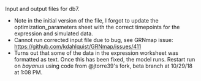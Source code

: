 Input and output files for db7.
* Note in the initial version of the file, I forgot to update the optimization_parameters sheet with the correct timepoints for the expression and simulated data.
* Cannot run corrected input file due to bug, see GRNmap issue: https://github.com/kdahlquist/GRNmap/issues/411
* Turns out that some of the data in the expression worksheet was formatted as text.  Once this has been fixed, the model runs.  Restart run on _bayanus_ using code from @jtorre39's fork, beta branch at 10/29/18 at 1:08 PM.
